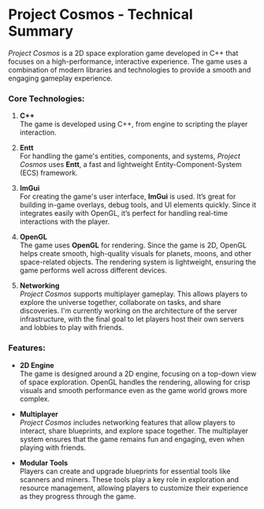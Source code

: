 # Project Cosmos - Technical Summary

*Project Cosmos* is a 2D space exploration game developed in C++ that focuses on a high-performance, interactive experience. The game uses a combination of modern libraries and technologies to provide a smooth and engaging gameplay experience.

### Core Technologies:

1. **C++**  
   The game is developed using C++, from engine to scripting the player interaction.

2. **Entt**  
   For handling the game's entities, components, and systems, *Project Cosmos* uses **Entt**, a fast and lightweight Entity-Component-System (ECS) framework. 

3. **ImGui**  
   For creating the game's user interface, **ImGui** is used. It’s great for building in-game overlays, debug tools, and UI elements quickly. Since it integrates easily with OpenGL, it’s perfect for handling real-time interactions with the player.

4. **OpenGL**  
   The game uses **OpenGL** for rendering. Since the game is 2D, OpenGL helps create smooth, high-quality visuals for planets, moons, and other space-related objects. The rendering system is lightweight, ensuring the game performs well across different devices.

5. **Networking**  
   *Project Cosmos* supports multiplayer gameplay. This allows players to explore the universe together, collaborate on tasks, and share discoveries. I'm currently working on the architecture of the server infrastructure, with the final goal to let players host their own servers and lobbies to play with friends.

### Features:

- **2D Engine**  
  The game is designed around a 2D engine, focusing on a top-down view of space exploration. OpenGL handles the rendering, allowing for crisp visuals and smooth performance even as the game world grows more complex.

- **Multiplayer**  
  *Project Cosmos* includes networking features that allow players to interact, share blueprints, and explore space together. The multiplayer system ensures that the game remains fun and engaging, even when playing with friends.

- **Modular Tools**  
  Players can create and upgrade blueprints for essential tools like scanners and miners. These tools play a key role in exploration and resource management, allowing players to customize their experience as they progress through the game.

